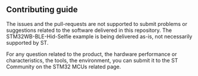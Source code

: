 ## Contributing guide

The issues and the pull-requests are not supported to submit problems or suggestions related to the software delivered in this repository. The STM32WB-BLE-Hid-Selfie example is being delivered as-is, not necessarily supported by ST.

For any question related to the product, the hardware performance or characteristics, the tools, the environment, you can submit it to the ST Community on the STM32 MCUs related page.
